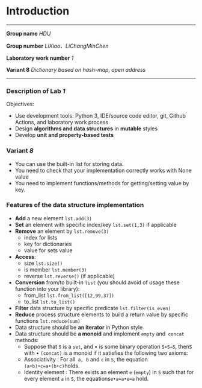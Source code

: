 # Introduction

---

**Group name** _HDU_

**Group number** _LiXiao、LiChangMinChen_

**Laboratory work number** _1_

**Variant 8** _Dictionary based on hash-map, open address_

---

### Description of Lab *1*

Objectives:

- Use development tools: Python 3, IDE/source code editor, git, Github Actions, and laboratory work process
-  Design **algorithms and data structures** in **mutable** styles
- Develop **unit and property-based tests**

### Variant *8*

- You can use the built-in list for storing data.
- You need to check that your implementation correctly works with None value
- You need to implement functions/methods for getting/setting value by key.

### Features of the data structure implementation

- **Add** a new element `lst.add(3)`
- **Set** an element with specific index/key `lst.set(1,3)` if applicable
- **Remove** an element by `lst.remove(3)`
  - index for lists
  - key for dictionaries
  - value for sets value
- **Access**:
  - size `lst.size()`
  - is member `lst.member(3)`
  - reverse `lst.reverse()` (if applicable)
- **Conversion** from/to built-in `list` (you should avoid of usage these function into your library):
  - from_list `lst.from_list([12,99,37])`
  - to_list `lst.to_list()`
- **Filter** data structure by specific predicate `lst.filter(is_even)`
- **Reduce** process structure elements to build a return value by specific functions `lst.reduce(sum)`
- Data structure should be **an iterator** in Python style
- Data structure should be **a monoid** and implement `empty` and` concat` methods:
  - Suppose that `S` is a `set`, and • is some binary operation `S×S→S`, then`S` with • `(concat)` is a monoid if it satisfies the following two axioms:
  - Associativity : For all` a, b` and `c` in `S`, the equation `(a•b)•c=a•(b•c)`holds.
  - Identity element : There exists an element `e` (`empty`) in `S` such that for every element `a` in `S`, the equations`e•a=a•e=a` hold.

<!--
__Pay extra attention to return values and corner cases like:__

1. What should happen, if a user puts **None** value to the data structure?

2. What should happen, if a user puts elements with **different types** (e.g., *strings* and *numbers*)? 
--> 
